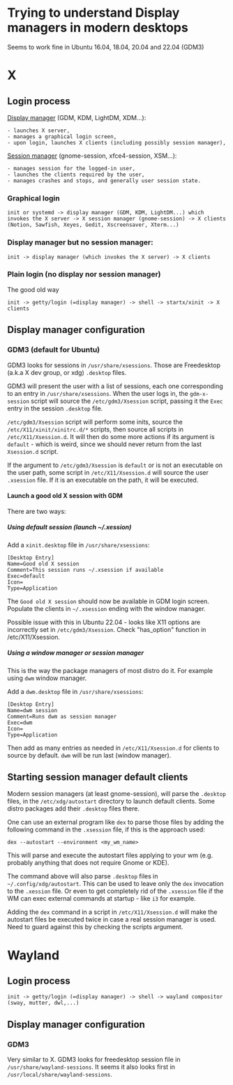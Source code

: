 # Trying to understand Display managers in modern desktops
Seems to work fine in Ubuntu 16.04, 18.04, 20.04 and 22.04 (GDM3)

# X
## Login process

[Display manager](https://en.wikipedia.org/wiki/X_display_manager) (GDM, KDM, LightDM, XDM...):

    - launches X server,
    - manages a graphical login screen,
    - upon login, launches X clients (including possibly session manager),

[Session manager](https://en.wikipedia.org/wiki/X_session_manager) (gnome-session, xfce4-session, XSM...):

    - manages session for the logged-in user,
    - launches the clients required by the user,
    - manages crashes and stops, and generally user session state.

### Graphical login
```
init or systemd -> display manager (GDM, KDM, LightDM...) which invokes the X server -> X session manager (gnome-session) -> X clients (Notion, Sawfish, Xeyes, Gedit, Xscreensaver, Xterm...)
```

### Display manager but no session manager:
```
init -> display manager (which invokes the X server) -> X clients
```

### Plain login (no display nor session manager)

The good old way

```
init -> getty/login (=display manager) -> shell -> startx/xinit -> X clients
```

## Display manager configuration

### GDM3 (default for Ubuntu)
GDM3 looks for sessions in `/usr/share/xsessions`. Those are Freedesktop (a.k.a X dev group, or xdg) `.desktop` files.

GDM3 will present the user with a list of sessions, each one corresponding to an entry in `/usr/share/xsessions`. When the user logs in, the `gdm-x-session` script will source the `/etc/gdm3/Xsession` script, passing it the `Exec` entry in the session `.desktop` file.

`/etc/gdm3/Xsession` script will perform some inits, source the `/etc/X11/xinit/xinitrc.d/*` scripts, then source all scripts in `/etc/X11/Xsession.d`. It will then do some more actions if its argument is `default` - which is weird, since we should never return from the last `Xsession.d` script.

If the argument to `/etc/gdm3/Xsession` is `default` or is not an executable on the user path, some script in `/etc/X11/Xsession.d` will source the user `.xsession` file. If it is an executable on the path, it will be executed.

#### Launch a good old X session with GDM
There are two ways:

##### Using default session (launch ~/.xession)
Add a `xinit.desktop` file in `/usr/share/xsessions`:
```
[Desktop Entry]
Name=Good old X session
Comment=This session runs ~/.xsession if available
Exec=default
Icon=
Type=Application
```

The `Good old X session` should now be available in GDM login screen. Populate the clients in `~/.xsession` ending with the window manager.

Possible issue with this in Ubuntu 22.04 - looks like X11 options are incorrectly set in `/etc/gdm3/Xsession`. Check "has_option" function in /etc/X11/Xsession.

##### Using a window manager or session manager
This is the way the package managers of most distro do it. For example using `dwm` window manager.

Add a `dwm.desktop` file in `/usr/share/xsessions`:
```
[Desktop Entry]
Name=dwm session
Comment=Runs dwm as session manager
Exec=dwm
Icon=
Type=Application
```

Then add as many entries as needed in `/etc/X11/Xsession.d` for clients to source by default. `dwm` will be run last (window manager).

## Starting session manager default clients

Modern session managers (at least gnome-session), will parse the `.desktop` files, in the `/etc/xdg/autostart` directory to launch default clients. Some distro packages add their `.desktop` files there.

One can use an external program like `dex` to parse those files by adding the following command in the `.xsession` file, if this is the approach used:

`dex --autostart --environment <my_wm_name>`

This will parse and execute the autostart files applying to your wm (e.g. probably anything that does not require Gnome or KDE).

The command above will also parse `.desktop` files in `~/.config/xdg/autostart`. This can be used to leave only the `dex` invocation to the `.xession` file. Or even to get completely rid of the `.xsession` file if the WM can exec external commands at startup - like `i3` for example.

Adding the `dex` command in a script in `/etc/X11/Xsession.d` will make the autostart files be executed twice in case a real session manager is used. Need to guard against this by checking the scripts argument.

# Wayland

## Login process
```
init -> getty/login (=display manager) -> shell -> wayland compositor (sway, mutter, dwl,...)
```

## Display manager configuration

### GDM3
Very similar to X. GDM3 looks for freedesktop session file in `/usr/share/wayland-sessions`. It seems it also looks first in `/usr/local/share/wayland-sessions`.

